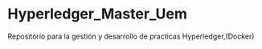 # Hyperledger_Master_Uem
Repositorio para la gestión y desarrollo de practicas Hyperledger,(Docker)
